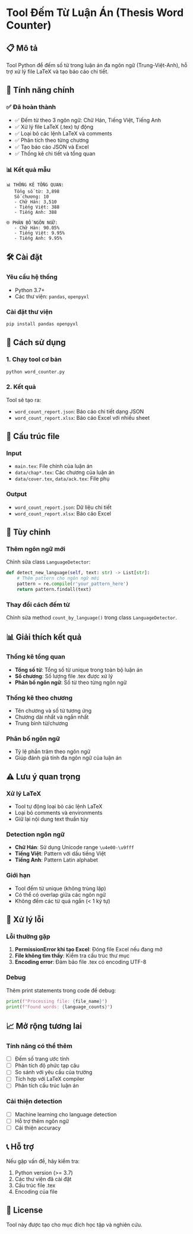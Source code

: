 # Tool Đếm Từ Luận Án (Thesis Word Counter)

## 📋 Mô tả
Tool Python để đếm số từ trong luận án đa ngôn ngữ (Trung-Việt-Anh), hỗ trợ xử lý file LaTeX và tạo báo cáo chi tiết.

## 🚀 Tính năng chính

### ✅ Đã hoàn thành
- ✅ Đếm từ theo 3 ngôn ngữ: Chữ Hán, Tiếng Việt, Tiếng Anh
- ✅ Xử lý file LaTeX (.tex) tự động
- ✅ Loại bỏ các lệnh LaTeX và comments
- ✅ Phân tích theo từng chương
- ✅ Tạo báo cáo JSON và Excel
- ✅ Thống kê chi tiết và tổng quan

### 📊 Kết quả mẫu
```
📊 THỐNG KÊ TỔNG QUAN:
   Tổng số từ: 3,898
   Số chương: 10
   - Chữ Hán: 3,510
   - Tiếng Việt: 388
   - Tiếng Anh: 388

🌐 PHÂN BỐ NGÔN NGỮ:
   - Chữ Hán: 90.05%
   - Tiếng Việt: 9.95%
   - Tiếng Anh: 9.95%
```

## 🛠️ Cài đặt

### Yêu cầu hệ thống
- Python 3.7+
- Các thư viện: `pandas`, `openpyxl`

### Cài đặt thư viện
```bash
pip install pandas openpyxl
```

## 📖 Cách sử dụng

### 1. Chạy tool cơ bản
```bash
python word_counter.py
```

### 2. Kết quả
Tool sẽ tạo ra:
- `word_count_report.json`: Báo cáo chi tiết dạng JSON
- `word_count_report.xlsx`: Báo cáo Excel với nhiều sheet

## 📁 Cấu trúc file

### Input
- `main.tex`: File chính của luận án
- `data/chap*.tex`: Các chương của luận án
- `data/cover.tex`, `data/ack.tex`: File phụ

### Output
- `word_count_report.json`: Dữ liệu chi tiết
- `word_count_report.xlsx`: Báo cáo Excel

## 🔧 Tùy chỉnh

### Thêm ngôn ngữ mới
Chỉnh sửa class `LanguageDetector`:
```python
def detect_new_language(self, text: str) -> List[str]:
    # Thêm pattern cho ngôn ngữ mới
    pattern = re.compile(r'your_pattern_here')
    return pattern.findall(text)
```

### Thay đổi cách đếm từ
Chỉnh sửa method `count_by_language()` trong class `LanguageDetector`.

## 📊 Giải thích kết quả

### Thống kê tổng quan
- **Tổng số từ**: Tổng số từ unique trong toàn bộ luận án
- **Số chương**: Số lượng file .tex được xử lý
- **Phân bố ngôn ngữ**: Số từ theo từng ngôn ngữ

### Thống kê theo chương
- Tên chương và số từ tương ứng
- Chương dài nhất và ngắn nhất
- Trung bình từ/chương

### Phân bố ngôn ngữ
- Tỷ lệ phần trăm theo ngôn ngữ
- Giúp đánh giá tính đa ngôn ngữ của luận án

## ⚠️ Lưu ý quan trọng

### Xử lý LaTeX
- Tool tự động loại bỏ các lệnh LaTeX
- Loại bỏ comments và environments
- Giữ lại nội dung text thuần túy

### Detection ngôn ngữ
- **Chữ Hán**: Sử dụng Unicode range `\u4e00-\u9fff`
- **Tiếng Việt**: Pattern với dấu tiếng Việt
- **Tiếng Anh**: Pattern Latin alphabet

### Giới hạn
- Tool đếm từ unique (không trùng lặp)
- Có thể có overlap giữa các ngôn ngữ
- Không đếm các từ quá ngắn (< 1 ký tự)

## 🐛 Xử lý lỗi

### Lỗi thường gặp
1. **PermissionError khi tạo Excel**: Đóng file Excel nếu đang mở
2. **File không tìm thấy**: Kiểm tra cấu trúc thư mục
3. **Encoding error**: Đảm bảo file .tex có encoding UTF-8

### Debug
Thêm print statements trong code để debug:
```python
print(f"Processing file: {file_name}")
print(f"Found words: {language_counts}")
```

## 📈 Mở rộng tương lai

### Tính năng có thể thêm
- [ ] Đếm số trang ước tính
- [ ] Phân tích độ phức tạp câu
- [ ] So sánh với yêu cầu của trường
- [ ] Tích hợp với LaTeX compiler
- [ ] Phân tích cấu trúc luận án

### Cải thiện detection
- [ ] Machine learning cho language detection
- [ ] Hỗ trợ thêm ngôn ngữ
- [ ] Cải thiện accuracy

## 📞 Hỗ trợ

Nếu gặp vấn đề, hãy kiểm tra:
1. Python version (>= 3.7)
2. Các thư viện đã cài đặt
3. Cấu trúc file .tex
4. Encoding của file

## 📄 License
Tool này được tạo cho mục đích học tập và nghiên cứu. 